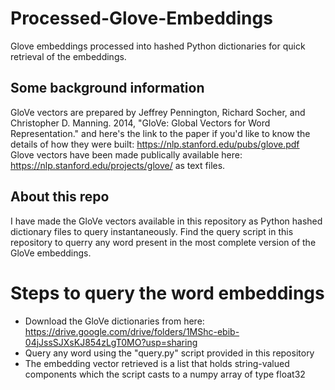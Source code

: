 # Processed-Glove-Embeddings
Glove embeddings processed into hashed Python dictionaries for quick retrieval of the embeddings.

## Some background information
GloVe vectors are prepared by Jeffrey Pennington, Richard Socher, and Christopher D. Manning. 2014, 
"GloVe: Global Vectors for Word Representation." and here's the link to the paper if you'd like to know the details of how they  were built: https://nlp.stanford.edu/pubs/glove.pdf
Glove vectors have been made publically available here: https://nlp.stanford.edu/projects/glove/
as text files.

## About this repo
I have made the GloVe vectors available in this repository as Python hashed dictionary files to query instantaneously. 
Find the query script in this repository to querry any word present in the most complete version of the GloVe embeddings.

# Steps to query the word embeddings
* Download the GloVe dictionaries from here: https://drive.google.com/drive/folders/1MShc-ebib-04jJssSJXsKJ854zLgT0MO?usp=sharing
* Query any word using the "query.py" script provided in this repository
* The embedding vector retrieved is a list that holds string-valued components which the script casts to a numpy array of type float32
